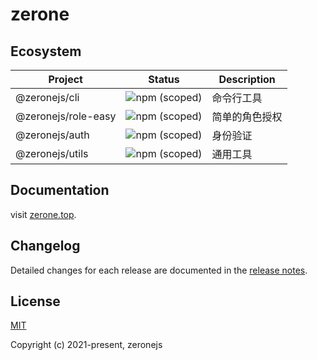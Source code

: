# zerone

## Ecosystem

| Project             | Status                                                            | Description    |
| ------------------- | ----------------------------------------------------------------- | -------------- |
| @zeronejs/cli       | ![npm (scoped)](https://img.shields.io/npm/v/@zeronejs/cli)       | 命令行工具     |
| @zeronejs/role-easy | ![npm (scoped)](https://img.shields.io/npm/v/@zeronejs/role-easy) | 简单的角色授权 |
| @zeronejs/auth      | ![npm (scoped)](https://img.shields.io/npm/v/@zeronejs/auth)      | 身份验证       |
| @zeronejs/utils     | ![npm (scoped)](https://img.shields.io/npm/v/@zeronejs/utils)     | 通用工具       |

## Documentation

visit [zerone.top](https://zerone.top/).

## Changelog

Detailed changes for each release are documented in the [release notes](https://github.com/zeronejs/zerone/releases).

## License

[MIT](https://opensource.org/licenses/MIT)

Copyright (c) 2021-present, zeronejs
